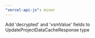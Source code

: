 ```yaml
---
"vercel-api-js": minor
---
```


Add 'decrypted' and 'vsmValue' fields to UpdateProjectDataCacheResponse type